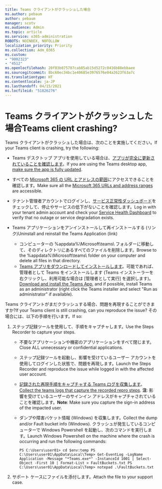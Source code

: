 ```yaml
---
title: Teams クライアントがクラッシュした場合
ms.author: pebaum
author: pebaum
manager: scotv
ms.audience: Admin
ms.topic: article
ms.service: o365-administration
ROBOTS: NOINDEX, NOFOLLOW
localization_priority: Priority
ms.collection: Adm_O365
ms.custom:
- "9002323"
- "4512"
ms.openlocfilehash: 20f03b075787cab85ab15d5272c0416b88ebbaee
ms.sourcegitcommit: 8bc60ec34bc1e40685e3976576e04a2623f63a7c
ms.translationtype: HT
ms.contentlocale: ja-JP
ms.lasthandoff: 04/15/2021
ms.locfileid: "51826276"
---
```

# <a name="teams-client-crashing"></a><span data-ttu-id="4d342-102">Teams クライアントがクラッシュした場合</span><span class="sxs-lookup"><span data-stu-id="4d342-102">Teams client crashing?</span></span>

<span data-ttu-id="4d342-103">Teams クライアントがクラッシュした場合は、次のことを実施してください。</span><span class="sxs-lookup"><span data-stu-id="4d342-103">If your Teams client is crashing, try the following:</span></span>

- <span data-ttu-id="4d342-104">Teams デスクトップ アプリを使用している場合は、[アプリが完全に更新されていることを確認します](https://support.office.com/article/Update-Microsoft-Teams-535a8e4b-45f0-4f6c-8b3d-91bca7a51db1)。</span><span class="sxs-lookup"><span data-stu-id="4d342-104">If you are using the Teams desktop app, [make sure the app is fully updated](https://support.office.com/article/Update-Microsoft-Teams-535a8e4b-45f0-4f6c-8b3d-91bca7a51db1).</span></span>

- <span data-ttu-id="4d342-105">すべての [Microsoft 365 の URL とアドレスの範囲](https://docs.microsoft.com/microsoftteams/connectivity-issues)にアクセスできることを確認します。</span><span class="sxs-lookup"><span data-stu-id="4d342-105">Make sure all the [Microsoft 365 URLs and address ranges](https://docs.microsoft.com/microsoftteams/connectivity-issues) are accessible.</span></span>

- <span data-ttu-id="4d342-106">テナント管理者アカウントでログインし、[サービス正常性ダッシュボード](https://docs.microsoft.com/office365/enterprise/view-service-health)をチェックして、停止やサービスの低下がないことを確認します。</span><span class="sxs-lookup"><span data-stu-id="4d342-106">Log in with your tenant admin account and check your [Service Health Dashboard](https://docs.microsoft.com/office365/enterprise/view-service-health) to verify that no outage or service degradation exists.</span></span>

- <span data-ttu-id="4d342-107">Teams アプリケーションをアンインストールして再インストールする (リンク)</span><span class="sxs-lookup"><span data-stu-id="4d342-107">Uninstall and reinstall the Teams Application (link)</span></span>
    - <span data-ttu-id="4d342-108">コンピューターの %appdata%\Microsoft\teams\ フォルダーに移動して、そのディレクトリにあるすべてのファイルを削除します。</span><span class="sxs-lookup"><span data-stu-id="4d342-108">Browse to the %appdata%\Microsoft\teams\ folder on your computer and delete all files in that directory.</span></span>
    - <span data-ttu-id="4d342-109">[Teams アプリをダウンロードしてインストールします](https://www.microsoft.com/microsoft-365/microsoft-teams/group-chat-software#office-DesktopAppDownload-ofoushy)。可能であれば、管理者として Teams をインストールします (Teams インストーラーを右クリックし、利用可能な場合は [管理者として実行] を選択します)。</span><span class="sxs-lookup"><span data-stu-id="4d342-109">[Download and install the Teams App](https://www.microsoft.com/microsoft-365/microsoft-teams/group-chat-software#office-DesktopAppDownload-ofoushy), and if possible, install Teams as an administrator (right click the Teams installer and select "Run as administrator" if available).</span></span>

<span data-ttu-id="4d342-110">Teams クライアントがまだクラッシュする場合、問題を再現することができますか?</span><span class="sxs-lookup"><span data-stu-id="4d342-110">If your Teams client is still crashing, can you reproduce the issue?</span></span> <span data-ttu-id="4d342-111">その場合には、以下の手順を行います。</span><span class="sxs-lookup"><span data-stu-id="4d342-111">If so:</span></span>

1. <span data-ttu-id="4d342-112">ステップ記録ツールを使用して、手順をキャプチャします。</span><span class="sxs-lookup"><span data-stu-id="4d342-112">Use the Steps Recorder to capture your steps.</span></span>
    - <span data-ttu-id="4d342-113">不要なアプリケーションや機密のアプリケーションをすべて閉じます。</span><span class="sxs-lookup"><span data-stu-id="4d342-113">Close ALL unnecessary or confidential applications.</span></span>
    - <span data-ttu-id="4d342-114">ステップ記録ツールを起動し、影響を受けているユーザー アカウントを使用してログインした状態で、問題を再現します。</span><span class="sxs-lookup"><span data-stu-id="4d342-114">Launch the Steps Recorder and reproduce the issue while logged in with the affected user account.</span></span>
    - <span data-ttu-id="4d342-115">[記録された再現手順をキャプチャする Teams ログを収集します](https://docs.microsoft.com/microsoftteams/log-files)。</span><span class="sxs-lookup"><span data-stu-id="4d342-115">[Collect the teams logs that capture the recorded repro steps](https://docs.microsoft.com/microsoftteams/log-files).</span></span> <span data-ttu-id="4d342-116">**注**: 影響を受けているユーザーのサインイン アドレスがキャプチャされていることを確認します。</span><span class="sxs-lookup"><span data-stu-id="4d342-116">**Note**: Make sure you capture the sign-in address of the impacted user.</span></span>
    - <span data-ttu-id="4d342-117">ダンプや障害バケット情報 (Windows) を収集します。</span><span class="sxs-lookup"><span data-stu-id="4d342-117">Collect the dump and/or Fault bucket info (Windows).</span></span> <span data-ttu-id="4d342-118">クラッシュが発生しているコンピューターで Windows Powershell を起動し、次のコマンドを実行します。</span><span class="sxs-lookup"><span data-stu-id="4d342-118">Launch Windows Powershell on the machine where the crash is occurring and run the following commands:</span></span>

        `
        PS C:\Users\user01> cd $env:temp
        PS C:\Users\user01\AppData\Local\Temp> Get-EventLog -LogName Application -Message "*Teams.exe*" -InstanceId 1001 | Select-Object -First 10 | Format-List > FaultBuckets.txt
        PS C:\Users\user01\AppData\Local\Temp> notepad .\FaultBuckets.txt
        `
    
2. <span data-ttu-id="4d342-119">サポート ケースにファイルを添付します。</span><span class="sxs-lookup"><span data-stu-id="4d342-119">Attach the file to your support case.</span></span>

